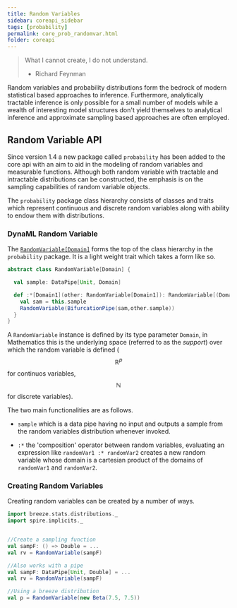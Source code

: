 ```yaml
---
title: Random Variables
sidebar: coreapi_sidebar
tags: [probability]
permalink: core_prob_randomvar.html
folder: coreapi
---
```


>What I cannot create, I do not understand.
> - Richard Feynman

Random variables and probability distributions form the bedrock of modern statistical based approaches to inference. Furthermore, analytically tractable inference is only possible for a small number of models while a wealth of interesting model structures don't yield themselves to analytical inference and approximate sampling based approaches are often employed.

## Random Variable API

Since version 1.4 a new package called ```probability``` has been added to the core api with an aim to aid in the modeling of random variables and measurable functions. Although both random variable with tractable and intractable distributions can be constructed, the emphasis is on the sampling capabilities of random variable objects.

The ```probability``` package class hierarchy consists of classes and traits which represent continuous and discrete random variables along with ability to endow them with distributions.

### DynaML Random Variable

The [```RandomVariable[Domain]```]({{site.apiurl}}/dynaml-core/index.html#io.github.mandar2812.dynaml.probability.RandomVariable) forms the top of the class hierarchy in the ```probability``` package. It is a light weight trait which takes a form like so.

```scala
abstract class RandomVariable[Domain] {

  val sample: DataPipe[Unit, Domain]

  def :*[Domain1](other: RandomVariable[Domain1]): RandomVariable[(Domain, Domain1)] = {
    val sam = this.sample
    RandomVariable(BifurcationPipe(sam,other.sample))
  }
}

```

A ```RandomVariable``` instance is defined by its type parameter ```Domain```, in Mathematics this is the underlying space (referred to as the _support_) over which the random variable is defined ($$\mathbb{R}^p$$ for continuos variables, $$\mathbb{N}$$ for discrete variables).

The two main functionalities are as follows.

* ```sample``` which is a data pipe having no input and outputs a sample from the random variables distribution whenever invoked.

* ```:*``` the 'composition' operator between random variables, evaluating an expression like ```randomVar1 :* randomVar2``` creates a new random variable whose domain is a cartesian product of the domains of ```randomVar1``` and ```randomVar2```.

### Creating Random Variables

Creating random variables can be created by a number of ways.

```scala
import breeze.stats.distributions._
import spire.implicits._


//Create a sampling function
val sampF: () => Double = ...
val rv = RandomVariable(sampF)

//Also works with a pipe
val sampF: DataPipe[Unit, Double] = ...
val rv = RandomVariable(sampF)

//Using a breeze distribution
val p = RandomVariable(new Beta(7.5, 7.5))

```
